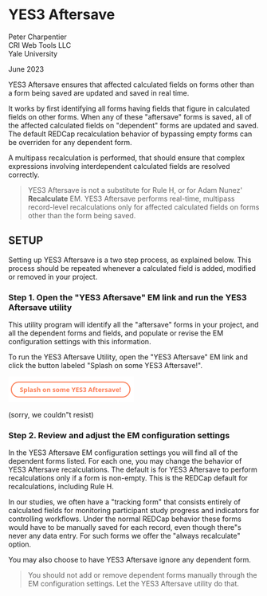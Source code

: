 # YES3 Aftersave

Peter Charpentier
<br>CRI Web Tools LLC
<br>Yale University

June 2023

YES3 Aftersave ensures that affected calculated fields on forms other than a form being saved are updated and saved in real time.

It works by first identifying all forms having fields that figure in calculated fields on other forms. When any of these "aftersave" forms is saved, all of the affected calculated fields on "dependent" forms are updated and saved. The default REDCap recalculation behavior of bypassing empty forms can be overriden for any dependent form.

A multipass recalculation is performed, that should ensure that complex expressions involving interdependent calculated fields are resolved correctly.

> YES3 Aftersave is not a substitute for Rule H, or for Adam Nunez' **Recalculate** EM. YES3 Aftersave performs real-time, multipass record-level recalculations only for affected calculated fields on forms other than the form being saved.

## SETUP

Setting up YES3 Aftersave is a two step process, as explained below. This process should be repeated whenever a calculated field is added, modified or removed in your project.

### Step 1. Open the "YES3 Aftersave" EM link and run the YES3 Aftersave utility

This utility program will identify all the "aftersave" forms in your project, and all the dependent forms and fields, and populate or revise the EM configuration settings with this information.

To run the YES3 Aftersave Utility, open the "YES3 Aftersave" EM link and click the button labeled "Splash on some YES3 Aftersave!".

![image of the button to run the YES3 Aftersave utility](./media/splash-on.png)

 (sorry, we couldn"t resist)

### Step 2. Review and adjust the EM configuration settings

In the YES3 Aftersave EM configuration settings you will find all of the dependent forms listed. For each one, you may change the behavior of YES3 Aftersave recalculations. The default is for YES3 Aftersave to perform recalculations only if a form is non-empty. This is the REDCap default for recalculations, including Rule H. 

In our studies, we often have a "tracking form" that consists entirely of calculated fields for monitoring participant study progress and indicators for controlling workflows. Under the normal REDCap behavior these forms would have to be manually saved for each record, even though there"s never any data entry. For such forms we offer the "always recalculate" option.

You may also choose to have YES3 Aftersave ignore any dependent form.

> You should not add or remove dependent forms manually through the EM configuration settings. Let the YES3 Aftersave utility do that.